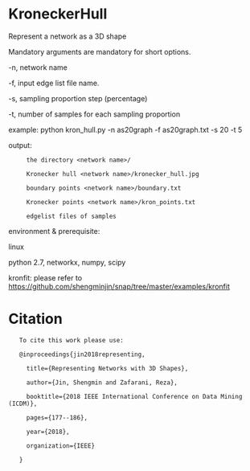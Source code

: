 # KroneckerHull

 Represent a network as a 3D shape

 Mandatory arguments are mandatory for short options.

  -n, network name

  -f, input edge list file name.

  -s, sampling proportion step (percentage)

  -t, number of samples for each sampling proportion 

 example: python kron_hull.py -n as20graph -f as20graph.txt -s 20 -t 5

 output: 
         
         the directory <network name>/

         Kronecker hull <network name>/kronecker_hull.jpg

         boundary points <network name>/boundary.txt

         Kronecker points <network name>/kron_points.txt

         edgelist files of samples 

 environment & prerequisite:

 linux

 python 2.7, networkx, numpy, scipy

 kronfit: please refer to https://github.com/shengminjin/snap/tree/master/examples/kronfit

# Citation

       To cite this work please use:

       @inproceedings{jin2018representing,
       
         title={Representing Networks with 3D Shapes},
         
         author={Jin, Shengmin and Zafarani, Reza},
         
         booktitle={2018 IEEE International Conference on Data Mining (ICDM)},
         
         pages={177--186},
         
         year={2018},
         
         organization={IEEE}
         
       }
